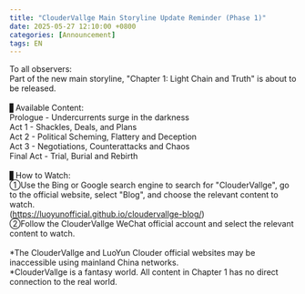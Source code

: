 ```yaml
---
title: "ClouderVallge Main Storyline Update Reminder (Phase 1)"
date: 2025-05-27 12:10:00 +0800
categories: [Announcement]
tags: EN
---
```

To all observers:<br/>
Part of the new main storyline, "Chapter 1: Light Chain and Truth" is about to be released.<br/>
<br/>
▋Available Content:<br/>
Prologue - Undercurrents surge in the darkness<br/>
Act 1 - Shackles, Deals, and Plans<br/>
Act 2 - Political Scheming, Flattery and Deception<br/>
Act 3 - Negotiations, Counterattacks and Chaos<br/>
Final Act - Trial, Burial and Rebirth<br/>
<br/>
▋How to Watch:<br/>
①Use the Bing or Google search engine to search for "ClouderVallge", go to the official website, select "Blog", and choose the relevant content to watch. <br/>(https://luoyunofficial.github.io/cloudervallge-blog/)<br/>
②Follow the ClouderVallge WeChat official account and select the relevant content to watch.<br/>
<br/>
*The ClouderVallge and LuoYun Clouder official websites may be inaccessible using mainland China networks.<br/>
*ClouderVallge is a fantasy world. All content in Chapter 1 has no direct connection to the real world.<br/>
